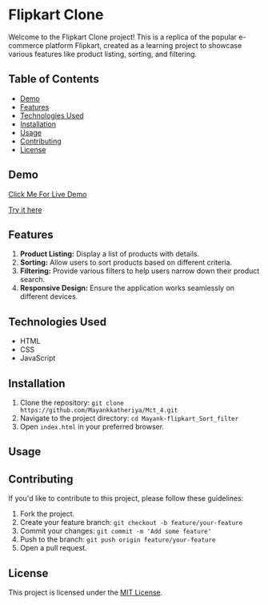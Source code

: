# Flipkart Clone

Welcome to the Flipkart Clone project! This is a replica of the popular e-commerce platform Flipkart, created as a learning project to showcase various features like product listing, sorting, and filtering.

## Table of Contents
- [Demo](#demo)
- [Features](#features)
- [Technologies Used](#technologies-used)
- [Installation](#installation)
- [Usage](#usage)
- [Contributing](#contributing)
- [License](#license)

## Demo
[Click Me For Live Demo](https://drive.google.com/file/d/14hgGbh2DAEh_gQIvBkjKPOpay0NHpUl3/view)

[Try it here](https://mayankkatheriya.github.io/Mct_4/Mayank-flipkart_Sort_filter/)

## Features
1. **Product Listing:** Display a list of products with details.
2. **Sorting:** Allow users to sort products based on different criteria.
3. **Filtering:** Provide various filters to help users narrow down their product search.
4. **Responsive Design:** Ensure the application works seamlessly on different devices.

## Technologies Used
- HTML
- CSS
- JavaScript


## Installation
1. Clone the repository: `git clone https://github.com/Mayankkatheriya/Mct_4.git`
2. Navigate to the project directory: `cd Mayank-flipkart_Sort_filter`
3. Open `index.html` in your preferred browser.

## Usage


## Contributing
If you'd like to contribute to this project, please follow these guidelines:
1. Fork the project.
2. Create your feature branch: `git checkout -b feature/your-feature`
3. Commit your changes: `git commit -m 'Add some feature'`
4. Push to the branch: `git push origin feature/your-feature`
5. Open a pull request.

## License
This project is licensed under the [MIT License](LICENSE).
